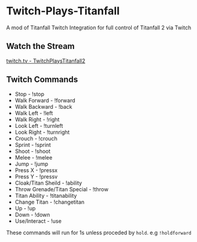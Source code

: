 # Twitch-Plays-Titanfall
A mod of Titanfall Twitch Integration for full control of Titanfall 2 via Twitch

## Watch the Stream
[twitch.tv - TwitchPlaysTitanfall2](https://www.twitch.tv/twitchplaystitanfall2)

## Twitch Commands
* Stop - !stop
* Walk Forward - !forward
* Walk Backward - !back
* Walk Left - !left
* Walk Right - !right
* Look Left - !turnleft
* Look Right - !turnright
* Crouch - !crouch
* Sprint - !sprint
* Shoot - !shoot
* Melee - !melee
* Jump - !jump
* Press X - !pressx
* Press Y - !pressv
* Cloak/Titan Sheild - !ability
* Throw Grenade/Titan Special - !throw
* Titan Ability - !titanability
* Change Titan - !changetitan
* Up - !up
* Down - !down
* Use/Interact - !use

These commands will run for 1s unless proceded by `hold`. e.g `!holdforward`
